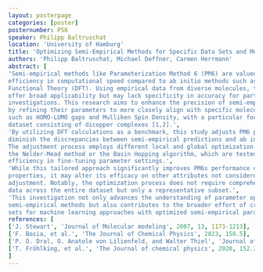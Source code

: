 ```yaml
---
layout: posterpage
categories: [poster]
posternumber: P58
speaker: Philipp Baltruschat
location: 'University of Hamburg'
title: 'Optimizing Semi-Empirical Methods for Specific Data Sets and Molecular Properties'
authors: 'Philipp Baltruschat, Michael Deffner, Carmen Herrmann'
abstract: [
'Semi-empirical methods like Parameterization Method 6 (PM6) are valued for their
efficiency in computational speed compared to ab initio methods such as Density
Functional Theory (DFT). Using empirical data from diverse molecules, these methods
offer broad applicability but may lack specificity in accuracy for particular chemical
investigations. This research aims to enhance the precision of semi-empirical methods
by refining their parameters to more closely align with specific molecular properties
such as HOMO-LUMO gaps and Mulliken Spin Density, with a particular focus on a
dataset consisting of dicopper complexes [1,2].',
'By utilizing DFT calculations as a benchmark, this study adjusts PM6 parameters to
diminish the discrepancies between semi-empirical predictions and ab initio outcomes.
The adjustment process employs different local and global optimization algorithms like
the Nelder-Mead method or the Basin Hopping algorithm, which are tested for their
efficiency in fine-tuning parameter settings.',
'While this tailored approach significantly improves PM6s performance on targeted
properties, it may alter its efficacy on other attributes not considered in the parameter
adjustment. Notably, the optimization process does not require comprehensive DFT
data across the entire dataset but only a representative subset.',
'This investigation not only advances the understanding of parameter optimization in
semi-empirical methods but also contributes to the broader effort of creating training
sets for machine learning approaches with optimized semi-empirical parameters [3,4].']
references: [
['J. Stewart', 'Journal of Molecular modeling', 2007, 13, 1173-1213],
['F. Bosia, et al.', 'The Journal of Chemical Physics', 2023, 158.5],
['P. O. Dral, O. Anatole von Lilienfeld, and Walter Thiel', 'Journal of chemical theory and computation', 2015, 11.5, 2120-2125],
['T. Fröhlking, et al.', 'The Journal of chemical physics', 2020, 152.23]
]
---
```

